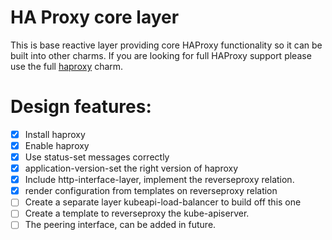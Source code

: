 # HA Proxy core layer

This is base reactive layer providing core HAProxy functionality so it can be
built into other charms. If you are looking for full HAProxy support please
use the full [haproxy](https://jujucharms.com/haproxy/) charm.



# Design features:

- [X] Install haproxy
- [X] Enable haproxy
- [X] Use status-set messages correctly
- [X] application-version-set the right version of haproxy
- [X] Include http-interface-layer, implement the reverseproxy relation.
- [X] render configuration from templates on reverseproxy relation
- [ ] Create a separate layer kubeapi-load-balancer to build off this one
- [ ] Create a template to reverseproxy the kube-apiserver.
- [ ] The peering interface, can be added in future.
